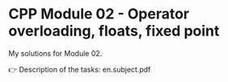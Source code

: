 # CPP Module 02 - Operator overloading, floats, fixed point

My solutions for Module 02.

👉 Description of the tasks: en.subject.pdf
